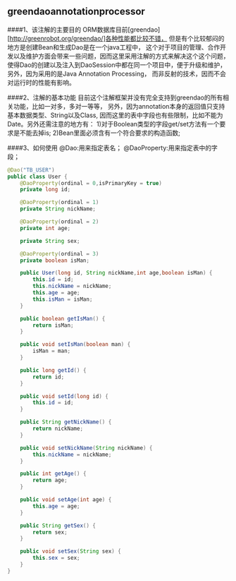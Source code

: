 ## greendaoannotationprocessor
####1、该注解的主要目的
    ORM数据库目前[greendao][http://greenrobot.org/greendao/]各种性能都比较不错，
但是有个比较郁闷的地方是创建Bean和生成Dao是在一个java工程中，
这个对于项目的管理、合作开发以及维护方面会带来一些问题，因而这里采用注解的方式来解决这个这个问题，
使得Dao的创建以及注入到DaoSession中都在同一个项目中，便于升级和维护，另外，因为采用的是Java Annotation Processing，
而非反射的技术，因而不会对运行时的性能有影响。

####2、注解的基本功能
    目前这个注解框架并没有完全支持到greendao的所有相关功能，比如一对多，多对一等等，
另外，因为annotation本身的返回值只支持基本数据类型、String以及Class,
因而这里的表中字段也有些限制，比如不能为Date。另外还需注意的地方有：
1)对于Boolean类型的字段get/set方法有一个要求是不能去掉is;
2)Bean里面必须含有一个符合要求的构造函数;


####3、如何使用
@Dao:用来指定表名；
@DaoProperty:用来指定表中的字段；
```java
@Dao("TB_USER")
public class User {
    @DaoProperty(ordinal = 0,isPrimaryKey = true)
    private long id;

    @DaoProperty(ordinal = 1)
    private String nickName;

    @DaoProperty(ordinal = 2)
    private int age;

    private String sex;

    @DaoProperty(ordinal = 3)
    private boolean isMan;

    public User(long id, String nickName,int age,boolean isMan) {
        this.id = id;
        this.nickName = nickName;
        this.age = age;
        this.isMan = isMan;
    }

    public boolean getIsMan() {
        return isMan;
    }

    public void setIsMan(boolean man) {
        isMan = man;
    }

    public long getId() {
        return id;
    }

    public void setId(long id) {
        this.id = id;
    }

    public String getNickName() {
        return nickName;
    }

    public void setNickName(String nickName) {
        this.nickName = nickName;
    }

    public int getAge() {
        return age;
    }

    public void setAge(int age) {
        this.age = age;
    }

    public String getSex() {
        return sex;
    }

    public void setSex(String sex) {
        this.sex = sex;
    }
}
```







